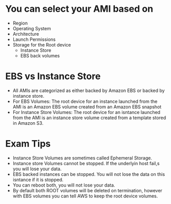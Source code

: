# You can select your AMI based on 
* Region
* Operating System
* Architecture
* Launch Permissions
* Storage for the Root device
    * Instance Store
    * EBS back volumes

# EBS vs Instance Store
* All AMIs are categorized as either backed by Amazon EBS or backed by instance store.
* For EBS Volumes: The root device for an instance launched from the AMI is an Amazon EBS volume created from an Amazon EBS snapshot
* For Instance Store Volumes: The root device for an isntance launched from the AMI is an instance store volume created from a template stored in Amazon S3.

# Exam Tips
* Instance Store Volumes are sometimes called Ephemeral Storage.
* Instance store Volumes cannot be stopped. If the underlyin host fail,s you will lose your data.
* EBS backed instances can be stopped. You will not lose the data on this isntance if it is stopped.
* You can reboot both, you will not lose your data.
* By default both ROOT volumes will be deleted on termination, however with EBS volumes you can tell AWS to keep the root device volumes.